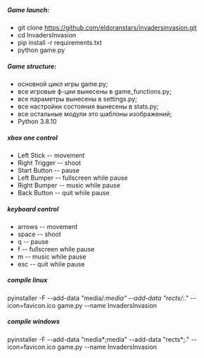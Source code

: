 ##### Game launch:
- git clone https://github.com/eldoranstars/invadersinvasion.git
- cd InvadersInvasion
- pip install -r requirements.txt
- python game.py

##### Game structure:
- основной цикл игры game.py;
- все игровые ф-ции вынесены в game_functions.py;
- все параметры вынесены в settings.py;
- все настройки состояния вынесены в stats.py;
- все остальные модули это шаблоны изображений;
- Python 3.8.10

##### xbox one control
- Left Stick -- movement
- Right Trigger -- shoot
- Start Button -- pause
- Left Bumper -- fullscreen while pause
- Right Bumper -- music while pause
- Back Button -- quit while pause

##### keyboard control
- arrows -- movement
- space -- shoot
- q -- pause
- f -- fullscreen while pause
- m -- music while pause
- esc -- quit while pause

##### compile linux
pyinstaller -F --add-data "media/*:media" --add-data "rects/*:." --icon=favicon.ico game.py --name InvadersInvasion
##### compile windows
pyinstaller -F --add-data "media\*;media" --add-data "rects\*;." --icon=favicon.ico game.py --name InvadersInvasion
